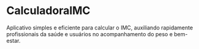 # CalculadoraIMC
Aplicativo simples e eficiente para calcular o IMC, auxiliando rapidamente profissionais da saúde e usuários no acompanhamento do peso e bem-estar.
